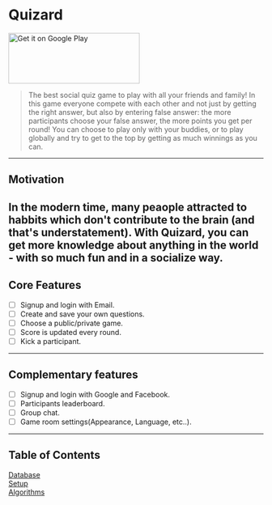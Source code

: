 # Quizard

<a href='https://play.google.com/store/apps/details?id=com.technion.quizard1'><img alt='Get it on Google Play' src='https://play.google.com/intl/en_us/badges/static/images/badges/en_badge_web_generic.png' width='258.5' height='100'/></a>

> The best social quiz game to play with all your friends and family! In this game everyone compete with each other and not just by getting the right answer, but also by entering false answer: the more participants choose your false answer, the more points you get per round! You can choose to play only with your buddies, or to play globally and try to get to the top by getting as much winnings as you can.
---
## Motivation

In the modern time, many peaople attracted to habbits which don't contribute to the brain (and that's understatement). With Quizard, you can get more knowledge about anything in the world - with so much fun and in a socialize way.
---
## Core Features

* [ ] Signup and login with Email.
* [ ] Create and save your own questions.
* [ ] Choose a public/private game.
* [ ] Score is updated every round.
* [ ] Kick a participant.
---
## Complementary features

* [ ] Signup and login with Google and Facebook.
* [ ] Participants leaderboard.
* [ ] Group chat.
* [ ] Game room settings(Appearance, Language, etc..).
----
## Table of Contents 
[ Database ](https://github.com/Technion236272/2022b-Quizard/blob/develop/docs/database.md)<br>
[ Setup ](https://github.com/Technion236272/2022b-Quizard/blob/develop/docs/setup.md)<br>
[ Algorithms ](https://github.com/Technion236272/2022b-Quizard/blob/develop/docs/algorithms.md)
